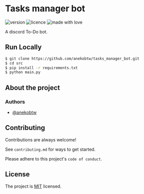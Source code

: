 # Tasks manager bot
![version](https://img.shields.io/badge/Project_version-1.1.0-blue)
![licence](https://img.shields.io/badge/License-MIT-green)
![made with love](https://img.shields.io/badge/Made_with-Love-red)

A discord To-Do bot.

## Run Locally
```bash
$ git clone https://github.com/anekobtw/tasks_manager_bot.git
$ cd src
$ pip install -r requirements.txt
$ python main.py
```

## About the project
### Authors
- [@anekobtw](https://www.github.com/anekobtw) 

## Contributing
Contributions are always welcome!

See `contributing.md` for ways to get started.

Please adhere to this project's `code of conduct`.

## License
The project is [MIT](https://choosealicense.com/licenses/mit/) licensed.
